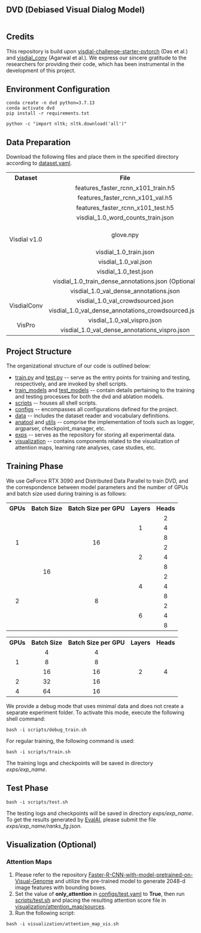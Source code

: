 ## DVD (Debiased Visual Dialog Model)

<div><img src="assets/overview.jpg" alt=""></div>

## Credits

This repository is build upon [visdial-challenge-starter-pytorch](https://github.com/batra-mlp-lab/visdial-challenge-starter-pytorch) (Das et al.) and [visdial_conv](https://github.com/shubhamagarwal92/visdial_conv) (Agarwal et al.). We
express our sincere gratitude to the researchers for providing their code, which has been instrumental in the
development of this project.

## Environment Configuration

```shell
conda create -n dvd python=3.7.13
conda activate dvd
pip install -r requirements.txt
```

```shell
python -c "import nltk; nltk.download('all')"
```

## Data Preparation
Download the following files and place them in the specified directory according to [dataset.yaml](configs/dataset.yaml).
<table>
	<tr>
	    <th>Dataset</th>
	    <th>File</th>
	    <th>Source</th>  
	</tr >
	<tr >
	    <td rowspan="10">Visdial v1.0</td>
	    <td style="text-align:center">features_faster_rcnn_x101_train.h5</td>
	    <td rowspan="4" style="text-align:center"><a href="https://github.com/batra-mlp-lab/visdial-challenge-starter-pytorch">visdial-challenge-starter-pytorch</a>
 (Das et al.)</td>
	</tr>
    <tr>
	    <td style="text-align:center">features_faster_rcnn_x101_val.h5</td>
	</tr>
    <tr>
	    <td style="text-align:center">features_faster_rcnn_x101_test.h5</td>
	</tr>
	<tr>
	    <td style="text-align:center">visdial_1.0_word_counts_train.json</td>
	</tr>
    <tr>
	    <td style="text-align:center">glove.npy</td>
        <td style="text-align:center"><a href="https://github.com/simpleshinobu/visdial-principles">visdial-principles</a>(Qi et al.)</td>
	</tr>
    <tr>
	    <td style="text-align:center">visdial_1.0_train.json</td>
        <td rowspan="5" style="text-align:center"><a href="https://visualdialog.org/data">visual dialog website</a></td>
	</tr>
	<tr>
	    <td style="text-align:center">visdial_1.0_val.json</td>
	</tr>
    <tr>
	    <td style="text-align:center">visdial_1.0_test.json</td>
	</tr>
    <tr>
	    <td style="text-align:center">visdial_1.0_train_dense_annotations.json (Optional)</td>
	</tr>
    <tr>
	    <td style="text-align:center">visdial_1.0_val_dense_annotations.json</td>
	</tr>
    <tr >
	    <td rowspan="2" style="text-align:center">VisdialConv</td>
	    <td style="text-align:center">visdial_1.0_val_crowdsourced.json</td>
	    <td rowspan="4" style="text-align:center"><a href="https://github.com/shubhamagarwal92/visdial_conv">visdial_conv</a> (Agarwal et al.)</td>
	</tr>
<tr>
	    <td style="text-align:center">visdial_1.0_val_dense_annotations_crowdsourced.json</td>
	</tr>
<tr >
	    <td rowspan="2" style="text-align:center">VisPro</td>
	    <td style="text-align:center">visdial_1.0_val_vispro.json</td>
	</tr>
    <tr>
	    <td style="text-align:center">visdial_1.0_val_dense_annotations_vispro.json</td>
	</tr>
</table>


## Project Structure
The organizational structure of our code is outlined below:
- [train.py](train.py) and [test.py](test.py) -- serve as the entry points for training and testing, respectively, and are invoked by shell scripts.
- [train_models](train_models) and [test_models](test_models) -- contain details pertaining to the training and testing processes for both the dvd and ablation models.
- [scripts](scripts) -- houses all shell scripts.
- [configs](configs) -- encompasses all configurations defined for the project.
- [data](data) -- includes the dataset reader and vocabulary definitions.
- [anatool](anatool) and [utils](utils) -- comprise the implementation of tools such as logger, argparser, checkpoint_manager, etc.
- [exps](exps) -- serves as the repository for storing all experimental data.
- [visualization](visualization) -- contains components related to the visualization of attention maps, learning rate analyses, case studies, etc.
## Training Phase

We use GeForce RTX 3090 and Distributed Data Parallel to train DVD, and the correspondence between model parameters and the number of GPUs and batch size used during training is as follows:

<table>
    <tr>
        <th style="text-align:center">GPUs</th>
        <th style="text-align:center">Batch Size</th>
        <th style="text-align:center">Batch Size per GPU</th>
        <th style="text-align:center">Layers</th>
        <th style="text-align:center">Heads</th>
    </tr>
    <tr>
        <td rowspan="6" style="text-align:center">1</td>
        <td rowspan="12" style="text-align:center">16</td>
        <td rowspan="6" style="text-align:center">16</td>
        <td rowspan="3" style="text-align:center">1</td>
        <td style="text-align:center">2</td>
    </tr>
    <tr>
        <td style="text-align:center">4</td>
    </tr>
    <tr>
        <td style="text-align:center">8</td>
    </tr>
    <tr>
        <td rowspan="3" style="text-align:center">2</td>
        <td style="text-align:center">2</td>
    </tr>
    <tr>
        <td style="text-align:center">4</td>
    </tr>
    <tr>
        <td style="text-align:center">8</td>
    </tr>
    <tr>
        <td rowspan="6" style="text-align:center">2</td>
        <td rowspan="6" style="text-align:center">8</td>
        <td rowspan="3" style="text-align:center">4</td>
        <td style="text-align:center">2</td>
    </tr>
    <tr>
        <td style="text-align:center">4</td>
    </tr>
    <tr>
        <td style="text-align:center">8</td>
    </tr>
    <tr>
        <td rowspan="3" style="text-align:center">6</td>
        <td style="text-align:center">2</td>
    </tr>
    <tr>
        <td style="text-align:center">4</td>
    </tr>
    <tr>
        <td style="text-align:center">8</td>
    </tr>
</table>

<table>
    <tr>
        <th style="text-align:center">GPUs</th>
        <th style="text-align:center">Batch Size</th>
        <th style="text-align:center">Batch Size per GPU</th>
        <th style="text-align:center">Layers</th>
        <th style="text-align:center">Heads</th>
    </tr>
    <tr>
        <td rowspan="3" style="text-align:center">1</td>
        <td style="text-align:center">4</td>
        <td style="text-align:center">4</td>
        <td rowspan="5" style="text-align:center">2</td>
        <td rowspan="5" style="text-align:center">4</td>
    </tr>
    <tr>
        <td style="text-align:center">8</td>
        <td style="text-align:center">8</td>
    </tr>
    <tr>
        <td style="text-align:center">16</td>
        <td style="text-align:center">16</td>
    </tr>
    <tr>
        <td style="text-align:center">2</td>
        <td style="text-align:center">32</td>
        <td style="text-align:center">16</td>
    </tr>
    <tr>
        <td style="text-align:center">4</td>
        <td style="text-align:center">64</td>
        <td style="text-align:center">16</td>
    </tr>
</table>

We provide a debug mode that uses minimal data and does not create a separate experiment folder. To activate this mode, execute the following shell command:
```shell
bash -i scripts/debug_train.sh
```
For regular training, the following command is used:
```shell
bash -i scripts/train.sh
```
The training logs and checkpoints will be saved in directory *exps/exp_name*.
## Test Phase

```shell
bash -i scripts/test.sh
```

The testing logs and checkpoints will be saved in directory *exps/exp_name*.
To get the results generated by [EvalAI](https://eval.ai/web/challenges/challenge-page/518/submission), please submit the file *exps/exp_name/ranks_fg.json*.

## Visualization (Optional)
### Attention Maps
1. Please refer to the
repository [Faster-R-CNN-with-model-pretrained-on-Visual-Genome](https://github.com/shilrley6/Faster-R-CNN-with-model-pretrained-on-Visual-Genome) and utilize the pre-trained model to
 generate 2048-d image features with bounding boxes.
2. Set the value of **only_attention** in [configs/test.yaml](configs/test.yaml) to **True**, then run [scripts/test.sh](scripts/test.sh) and placing the resulting attention score file in [visualization/attention_map/sources](visualization/attention_map/sources).
3. Run the following script:
```shell
bash -i visualization/attention_map_vis.sh
```
